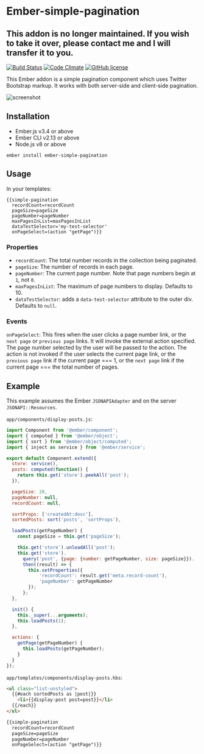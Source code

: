 # Ember-simple-pagination
## This addon is no longer maintained. If you wish to take it over, please contact me and I will transfer it to you.

[![Build Status](https://travis-ci.org/twbrandt/ember-simple-pagination.svg?branch=master)](https://travis-ci.org/twbrandt/ember-simple-pagination)
[![Code Climate](https://codeclimate.com/github/twbrandt/ember-simple-pagination/badges/gpa.svg)](https://codeclimate.com/github/twbrandt/ember-simple-pagination)
[![GitHub license](https://img.shields.io/badge/license-MIT-blue.svg)](https://raw.githubusercontent.com/twbrandt/ember-simple-pagination/master/LICENSE.md)

This Ember addon is a simple pagination component which uses Twitter Bootstrap markup. It works with both server-side and client-side pagination.

![screenshot](screenshots/ember-simple-pagination-screenshot.png)

## Installation
* Ember.js v3.4 or above
* Ember CLI v2.13 or above
* Node.js v8 or above

`ember install ember-simple-pagination`

## Usage

In your templates:

```
{{simple-pagination
  recordCount=recordCount
  pageSize=pageSize
  pageNumber=pageNumber
  maxPagesInList=maxPagesInList
  dataTestSelector='my-test-selector'
  onPageSelect=(action "getPage")}}
```
### Properties
- `recordCount`: The total number records in the collection being paginated.
- `pageSize`: The number of records in each page.
- `pageNumber`: The current page number. Note that page numbers begin at `1`, not `0`.
- `maxPagesInList`: The maximum of page numbers to display. Defaults to 10.
- `dataTestSelector`: adds a `data-test-selector` attribute to the outer div. Defaults to `null`.

### Events
`onPageSelect`: This fires when the user clicks a page number link, or the `next page` or `previous page` links. It will invoke the external action specified. The page number selected by the user will be passed to the action. The action is not invoked if the user selects the current page link, or the `previous page` link if the current page === 1, or the `next page` link if the current page === the total number of pages.

## Example

This example assumes the Ember `JSONAPIAdapter` and on the server `JSONAPI::Resources`.

`app/components/display-posts.js`:
```javascript
import Component from '@ember/component';
import { computed } from '@ember/object';
import { sort } from '@ember/object/computed';
import { inject as service } from '@ember/service';

export default Component.extend({
  store: service(),
  posts: computed(function() {
    return this.get('store').peekAll('post');
  }),

  pageSize: 20,
  pageNumber: null,
  recordCount: null,

  sortProps: ['createdAt:desc'],
  sortedPosts: sort('posts', 'sortProps'),

  loadPosts(getPageNumber) {
    const pageSize = this.get('pageSize');

    this.get('store').unloadAll('post');
    this.get('store').
      query('post', {page: {number: getPageNumber, size: pageSize}}).
      then((result) => {
        this.setProperties({
        	'recordCount': result.get('meta.record-count'),
        	'pageNumber': getPageNumber
        });
      };
  },

  init() {
    this._super(...arguments);
    this.loadPosts(1);
  },

  actions: {
    getPage(getPageNumber) {
      this.loadPosts(getPageNumber);
    }
  }
});
```

`app/templates/components/display-posts.hbs`:
```html
<ul class="list-unstyled">
  {{#each sortedPosts as |post|}}
    <li>{{display-post post=post}}</li>
  {{/each}}
</ul>

{{simple-pagination
  recordCount=recordCount
  pageSize=pageSize
  pageNumber=pageNumber
  onPageSelect=(action "getPage")}}
```
